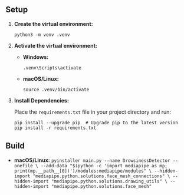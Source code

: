 ## Setup
1. **Create the virtual environment:**

   ```
   python3 -m venv .venv
   ```

2. **Activate the virtual environment:**

   - **Windows:**
     ```
     .venv\Scripts\activate
     ```

   - **macOS/Linux:**
     ```
     source .venv/bin/activate
     ```

3. **Install Dependencies:**

   Place the `requirements.txt` file in your project directory and run:

   ```
   pip install --upgrade pip  # Upgrade pip to the latest version
   pip install -r requirements.txt
   ```

## Build
   - **macOS/Linux:**
    ```
    pyinstaller main.py --name DrowsinessDetector --onefile \
    --add-data "$(python -c 'import mediapipe as mp; print(mp.__path__[0])')/modules:mediapipe/modules" \
    --hidden-import "mediapipe.python.solutions.face_mesh_connections" \
    --hidden-import "mediapipe.python.solutions.drawing_utils" \
    --hidden-import "mediapipe.python.solutions.face_mesh"
    ```
